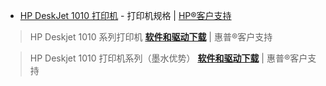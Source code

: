 - [HP DeskJet 1010 打印机](https://support.hp.com/cn-zh/document/c03792001) - 打印机规格 | [HP®客户支持](https://support.hp.com/cn-zh/)

> HP Deskjet 1010 系列打印机 [**软件和驱动下载**](https://support.hp.com/cn-zh/drivers/selfservice/hp-deskjet-1010-printer-series/5157543) | 惠普®客户支持


> HP Deskjet 1010 打印机系列（墨水优势） [**软件和驱动下载**](https://support.hp.com/cn-zh/drivers/selfservice/hp-deskjet-ink-advantage-1010-printer-series/5285082) | 惠普®客户支持

